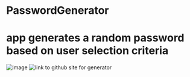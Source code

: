 # PasswordGenerator
# app generates a random password based on user selection criteria
![image](https://user-images.githubusercontent.com/54955520/66667332-ce8d8300-ec20-11e9-8121-901ca44e0e0c.png)
![link to github site for generator](https://jmccutchen.github.io/PasswordGenerator/.)

